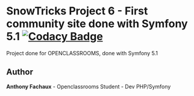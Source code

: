# SnowTricks Project 6 - First community site done with Symfony 5.1 [![Codacy Badge](https://api.codacy.com/project/badge/Grade/051eb0bc18694f6a85c99623b8aa5d9a)](https://app.codacy.com/manual/nayodahl/snowtricks?utm_source=github.com&utm_medium=referral&utm_content=nayodahl/snowtricks&utm_campaign=Badge_Grade_Dashboard)

Project done for OPENCLASSROOMS, done with Symfony 5.1

## Author

**Anthony Fachaux** - Openclassrooms Student - Dev PHP/Symfony